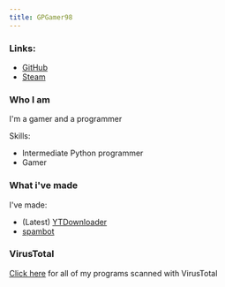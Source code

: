 ```yaml
---
title: GPGamer98 
---
```

### Links:
- [GitHub](https://github.com/GPGamer98)
- [Steam](https://steamcommunity.com/id/gp_gamer98)

### Who I am

I'm a gamer and a programmer

Skills:
- Intermediate Python programmer
- Gamer

### What i've made

I've made:
- (Latest) [YTDownloader](https://gpgamer98.github.io/ytdownloader.html)
- [spambot](https://gpgamer98.github.io/spambot.html)

### VirusTotal
[Click here](https://gpgamer98.github.io/virustotal.html) for all of my programs scanned with VirusTotal
